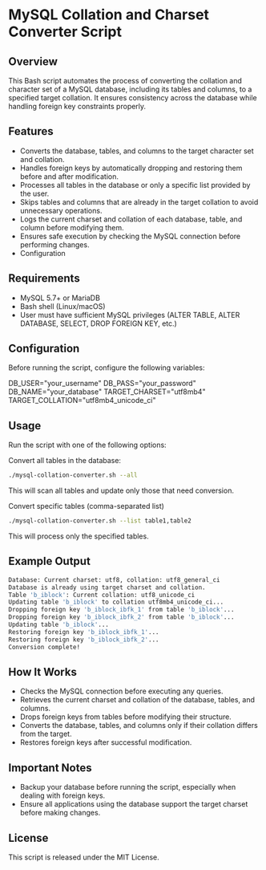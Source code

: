 # MySQL Collation and Charset Converter Script

## Overview

This Bash script automates the process of converting the collation and character set of a MySQL database, including its tables and columns, to a specified target collation. It ensures consistency across the database while handling foreign key constraints properly.

## Features

- Converts the database, tables, and columns to the target character set and collation.
- Handles foreign keys by automatically dropping and restoring them before and after modification.
- Processes all tables in the database or only a specific list provided by the user.
- Skips tables and columns that are already in the target collation to avoid unnecessary operations.
- Logs the current charset and collation of each database, table, and column before modifying them.
- Ensures safe execution by checking the MySQL connection before performing changes.
- Configuration

## Requirements

- MySQL 5.7+ or MariaDB
- Bash shell (Linux/macOS)
- User must have sufficient MySQL privileges (ALTER TABLE, ALTER DATABASE, SELECT, DROP FOREIGN KEY, etc.)

## Configuration

Before running the script, configure the following variables:

DB_USER="your_username"
DB_PASS="your_password"
DB_NAME="your_database"
TARGET_CHARSET="utf8mb4"
TARGET_COLLATION="utf8mb4_unicode_ci"

## Usage

Run the script with one of the following options:

Convert all tables in the database:
```sh
./mysql-collation-converter.sh --all
```
This will scan all tables and update only those that need conversion.

Convert specific tables (comma-separated list)
```sh
./mysql-collation-converter.sh --list table1,table2
```
This will process only the specified tables.

## Example Output

```sh
Database: Current charset: utf8, collation: utf8_general_ci
Database is already using target charset and collation.
Table 'b_iblock': Current collation: utf8_unicode_ci
Updating table 'b_iblock' to collation utf8mb4_unicode_ci...
Dropping foreign key 'b_iblock_ibfk_1' from table 'b_iblock'...
Dropping foreign key 'b_iblock_ibfk_2' from table 'b_iblock'...
Updating table 'b_iblock'...
Restoring foreign key 'b_iblock_ibfk_1'...
Restoring foreign key 'b_iblock_ibfk_2'...
Conversion complete!
```

## How It Works

- Checks the MySQL connection before executing any queries.
- Retrieves the current charset and collation of the database, tables, and columns.
- Drops foreign keys from tables before modifying their structure.
- Converts the database, tables, and columns only if their collation differs from the target.
- Restores foreign keys after successful modification.

## Important Notes

- Backup your database before running the script, especially when dealing with foreign keys.
- Ensure all applications using the database support the target charset before making changes.

## License
This script is released under the MIT License.
